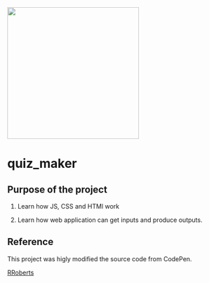 <img align="center" src="https://user-images.githubusercontent.com/28660183/30243263-9530a32a-956b-11e7-8e0c-e12bcd3fb272.png"  height="300" weight="420" >

# quiz_maker

## Purpose of the project

1. Learn how JS, CSS and HTMl work 

2. Learn how web application can get inputs and produce outputs. 


## Reference 

This project was higly modified the source code from CodePen. 

[RRoberts](https://codepen.io/RRoberts/pen/VPqYxv)
